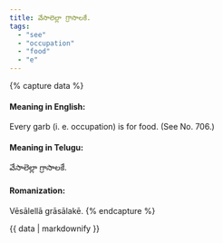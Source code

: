 ```yaml
---
title: వేసాలెల్లా గ్రాసాలకే.
tags:
  - "see"
  - "occupation"
  - "food"
  - "e"
---
```


{% capture data %}
#### Meaning in English:
Every garb (i. e. occupation) is for food.
(See No. 706.)

#### Meaning in Telugu:
వేసాలెల్లా గ్రాసాలకే.

#### Romanization:
Vēsālellā grāsālakē.
{% endcapture %}

{{ data | markdownify }}

